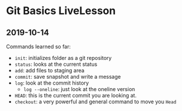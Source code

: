 # Git Basics LiveLesson

## 2019-10-14

Commands learned so far:

- `init`: initializes folder as a git repository
- `status`: looks at the current status
- `add`: add files to staging area
- `commit`: save snapshot and write a message
- `log`: look at the commit history
    - `log --oneline`: just look at the oneline version
- `HEAD`: this is the current commit you are looking at.
- `checkout`: a very powerful and general command to move you `Head`


